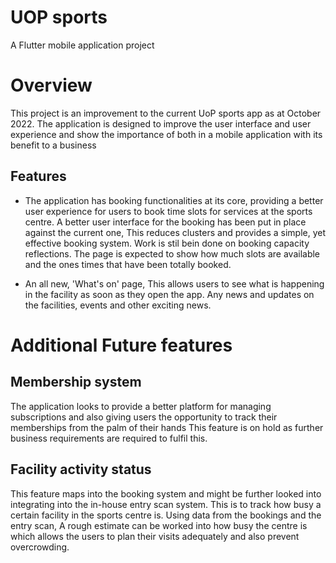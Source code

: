 # UOP sports

A Flutter mobile application project

# Overview

This project is an improvement to the current UoP sports app as at October 2022.
The application is designed to improve the user interface and user experience and show the importance of both in a mobile application with its benefit to a business

## Features
* The application has booking functionalities at its core, providing a better user experience for users to book time slots for services at the sports centre.
  A better user interface for the booking has been put in place against the current one, This reduces clusters and provides a simple, yet effective booking system.
  Work is stil bein done on booking capacity reflections. The page is expected to show how much slots are available and the ones times that have been totally booked.
  
* An all new, 'What's on' page, This allows users to see what is happening in the facility as soon as they open the app. Any news and updates on the facilities, events and other exciting news.

# Additional Future features

## Membership system
The application looks to provide a better platform for managing subscriptions and also giving users the opportunity to track their memberships from the palm of their hands
This feature is on hold as further business requirements are required to fulfil this.

## Facility activity status
This feature maps into the booking system and might be further looked into integrating into the in-house entry scan system.
This is to track how busy a certain facility in the sports centre is. Using data from the bookings and the entry scan, A rough estimate can be worked into how busy the centre is which allows the users to plan their visits adequately and also prevent overcrowding.


